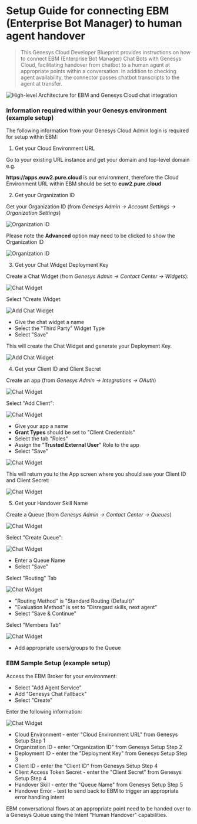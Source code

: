 # Setup Guide for connecting EBM (Enterprise Bot Manager) to human agent handover  

> This Genesys Cloud Developer Blueprint provides instructions on how to connect EBM (Enterprise Bot Manager) Chat Bots with Genesys Cloud, facilitating handover from chatbot to a human agent at appropriate points within a conversation.  In addition to checking agent availability, the connector passes chatbot transcripts to the agent at transfer. 

![High-level Architecture for EBM and Genesys Cloud chat integration](https://storage.googleapis.com/genesys_images/blueprint.png)

### Information required within your Genesys environment (example setup)

The following information from your Genesys Cloud Admin login is required for setup within EBM:

1. Get your Cloud Environment URL

Go to your existing URL instance and get your domain and top-level domain e.g. 

**ht<span>tps://</span>apps.euw2.pure.cloud** is our environment, therefore the Cloud Environment URL within EBM should be set to **euw2.pure.cloud**

2. Get your Organization ID

Get your Organization ID (from *Genesys Admin -> Account Settings -> Organization Settings*) 

![Organization ID](https://storage.googleapis.com/genesys_images/menu-organization.png)

Please note the **Advanced** option may need to be clicked to show the Organization ID

![Organization ID](https://storage.googleapis.com/genesys_images/organization-advanced-id.png)

3. Get your Chat Widget Deployment Key

Create a Chat Widget (from *Genesys Admin -> Contact Center -> Widgets*):

![Chat Widget](https://storage.googleapis.com/genesys_images/menu-chat-widget.png)

Select "Create Widget:

![Add Chat Widget](https://storage.googleapis.com/genesys_images/chatwidget.png)

- Give the chat widget a name
- Select the "Third Party" Widget Type
- Select "Save"

This will create the Chat Widget and generate your Deployment Key.

![Add Chat Widget](https://storage.googleapis.com/genesys_images/chatwidget2.png)

4. Get your Client ID and Client Secret

Create an app (from *Genesys Admin -> Integrations -> OAuth*)

![Chat Widget](https://storage.googleapis.com/genesys_images/menu-oauth-app.png)

Select "Add Client":

![Chat Widget](https://storage.googleapis.com/genesys_images/app-create1.png)

- Give your app a name
- **Grant Types** should be set to "Client Credentials"
- Select the tab "Roles"
- Assign the "**Trusted External User**" Role to the app
- Select "Save"

![Chat Widget](https://storage.googleapis.com/genesys_images/app-roles.png)

This will return you to the App screen where you should see your Client ID and Client Secret:

![Chat Widget](https://storage.googleapis.com/genesys_images/app-tokens.png)

5. Get your Handover Skill Name

Create a Queue (from *Genesys Admin -> Contact Center -> Queues*)

![Chat Widget](https://storage.googleapis.com/genesys_images/menu-queue.png)

Select "Create Queue":

![Chat Widget](https://storage.googleapis.com/genesys_images/queue-create.png)

- Enter a Queue Name
- Select "Save"

Select "Routing" Tab

![Chat Widget](https://storage.googleapis.com/genesys_images/queue-routing.png)

- "Routing Method" is "Standard Routing (Default)"
- "Evaluation Method" is set to "Disregard skills, next agent"
- Select "Save & Continue"

Select "Members Tab"

![Chat Widget](https://storage.googleapis.com/genesys_images/queue-members.png)

- Add appropriate users/groups to the Queue

### EBM Sample Setup (example setup)

Access the EBM Broker for your environment: 

- Select "Add Agent Service"
- Add "Genesys Chat Fallback"
- Select "Create"

Enter the following information:

![Chat Widget](https://storage.googleapis.com/genesys_images/ebm-broker.png)

- Cloud Environment - enter "Cloud Environment URL" from Genesys Setup Step 1
- Organization ID - enter "Organization ID" from Genesys Setup Step 2
- Deployment ID - enter the "Deployment Key" from Genesys Setup Step 3
- Client ID - enter the "Client ID" from Genesys Setup Step 4
- Client Access Token Secret - enter the "Client Secret" from Genesys Setup Step 4
- Handover Skill - enter the "Queue Name" from Genesys Setup Step 5
- Handover Error - text to send back to EBM to trigger an appropriate error handling intent

EBM conversational flows at an appropriate point need to be handed over to a Genesys Queue using the Intent "Human Handover" capabilities.
